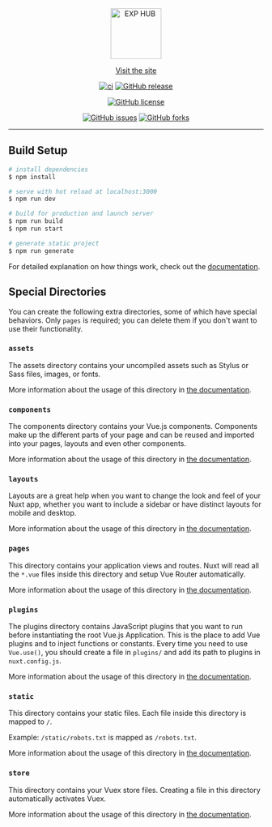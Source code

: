 <div style="text-align: center;">
  <img src="https://static.experimentalplayers.org/logo.png" height="100" width="100" alt="EXP HUB" />
  
  [Visit the site](https://experimentalplayers.org/)

  [![ci](https://github.com/experimental-players/hub-frontend/actions/workflows/ci.yml/badge.svg)](https://github.com/experimental-players/hub-frontend/actions/workflows/ci.yml)
  [![GitHub release](https://img.shields.io/github/release/experimental-players/hub-frontend.svg)](https://GitHub.com/experimental-players/hub-frontend/releases/)

  [![GitHub license](https://img.shields.io/github/license/experimental-players/hub-frontend?color=white)](https://github.com/experimental-players/hub-frontend)

  [![GitHub issues](https://img.shields.io/github/issues/experimental-players/hub-frontend)](https://github.com/experimental-players/hub-frontend/issues)
  [![GitHub forks](https://img.shields.io/github/forks/experimental-players/hub-frontend)](https://github.com/experimental-players/hub-frontend/network)


</div>

___

## Build Setup

```bash
# install dependencies
$ npm install

# serve with hot reload at localhost:3000
$ npm run dev

# build for production and launch server
$ npm run build
$ npm run start

# generate static project
$ npm run generate
```

For detailed explanation on how things work, check out the [documentation](https://nuxtjs.org).

## Special Directories

You can create the following extra directories, some of which have special behaviors. Only `pages` is required; you can delete them if you don't want to use their functionality.

### `assets`

The assets directory contains your uncompiled assets such as Stylus or Sass files, images, or fonts.

More information about the usage of this directory in [the documentation](https://nuxtjs.org/docs/2.x/directory-structure/assets).

### `components`

The components directory contains your Vue.js components. Components make up the different parts of your page and can be reused and imported into your pages, layouts and even other components.

More information about the usage of this directory in [the documentation](https://nuxtjs.org/docs/2.x/directory-structure/components).

### `layouts`

Layouts are a great help when you want to change the look and feel of your Nuxt app, whether you want to include a sidebar or have distinct layouts for mobile and desktop.

More information about the usage of this directory in [the documentation](https://nuxtjs.org/docs/2.x/directory-structure/layouts).


### `pages`

This directory contains your application views and routes. Nuxt will read all the `*.vue` files inside this directory and setup Vue Router automatically.

More information about the usage of this directory in [the documentation](https://nuxtjs.org/docs/2.x/get-started/routing).

### `plugins`

The plugins directory contains JavaScript plugins that you want to run before instantiating the root Vue.js Application. This is the place to add Vue plugins and to inject functions or constants. Every time you need to use `Vue.use()`, you should create a file in `plugins/` and add its path to plugins in `nuxt.config.js`.

More information about the usage of this directory in [the documentation](https://nuxtjs.org/docs/2.x/directory-structure/plugins).

### `static`

This directory contains your static files. Each file inside this directory is mapped to `/`.

Example: `/static/robots.txt` is mapped as `/robots.txt`.

More information about the usage of this directory in [the documentation](https://nuxtjs.org/docs/2.x/directory-structure/static).

### `store`

This directory contains your Vuex store files. Creating a file in this directory automatically activates Vuex.

More information about the usage of this directory in [the documentation](https://nuxtjs.org/docs/2.x/directory-structure/store).
